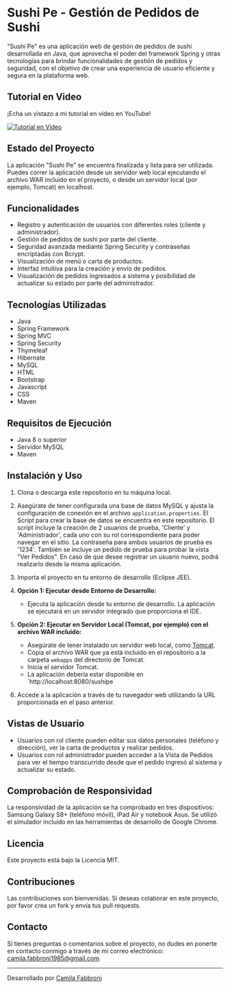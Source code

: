 # Sushi Pe - Gestión de Pedidos de Sushi

"Sushi Pe" es una aplicación web de gestión de pedidos de sushi desarrollada en Java, que aprovecha el poder del framework Spring y otras tecnologías para brindar
funcionalidades de gestión de pedidos y seguridad, con el objetivo de crear una experiencia de usuario eficiente y segura en la plataforma web.

## Tutorial en Video
¡Echa un vistazo a mi tutorial en video en YouTube!

[![Tutorial en Video](https://img.youtube.com/vi/TU_ID_DE_VIDEO/0.jpg)](https://www.youtube.com/watch?v=TU_ID_DE_VIDEO)


## Estado del Proyecto

La aplicación "Sushi Pe" se encuentra finalizada y lista para ser utilizada. Puedes correr la aplicación desde un servidor web local ejecutando el archivo WAR incluido en el proyecto, o desde un servidor local (por ejemplo, Tomcat) en localhost.

## Funcionalidades

- Registro y autenticación de usuarios con diferentes roles (cliente y administrador).
- Gestión de pedidos de sushi por parte del cliente.
- Seguridad avanzada mediante Spring Security y contraseñas encriptadas con Bcrypt.
- Visualización de menú o carta de productos.
- Interfaz intuitiva para la creación y envío de pedidos.
- Visualización de pedidos ingresados a sistema y posibilidad de actualizar su estado por parte del administrador.

## Tecnologías Utilizadas

- Java
- Spring Framework
- Spring MVC
- Spring Security
- Thymeleaf
- Hibernate
- MySQL
- HTML
- Bootstrap
- Javascript
- CSS
- Maven

## Requisitos de Ejecución

- Java 8 o superior
- Servidor MySQL
- Maven

## Instalación y Uso

1. Clona o descarga este repositorio en tu máquina local.

2. Asegúrate de tener configurada una base de datos MySQL y ajusta la configuración de conexión en el archivo `application.properties`. El Script para crear la base de datos se encuentra en este repositorio. El script incluye la creación de 2 usuarios de prueba, 'Cliente' y 'Administrador', cada uno con su rol correspondiente para poder navegar en el sitio. La contraseña para ambos usuarios de prueba es '1234'. También se incluye un pedido de prueba para probar la vista "Ver Pedidos". En caso de que desee registrar un usuario nuevo, podrá realizarlo desde la misma aplicación.

3. Importa el proyecto en tu entorno de desarrollo (Eclipse JEE).

4. **Opción 1: Ejecutar desde Entorno de Desarrollo:**
   - Ejecuta la aplicación desde tu entorno de desarrollo. La aplicación se ejecutará en un servidor integrado que proporciona el IDE.

5. **Opción 2: Ejecutar en Servidor Local (Tomcat, por ejemplo) con el archivo WAR incluido:**
   - Asegúrate de tener instalado un servidor web local, como [Tomcat](http://tomcat.apache.org/).
   - Copia el archivo WAR que ya está incluido en el repositorio a la carpeta `webapps` del directorio de Tomcat.
   - Inicia el servidor Tomcat.
   - La aplicación debería estar disponible en `http://localhost:8080/sushipe

6. Accede a la aplicación a través de tu navegador web utilizando la URL proporcionada en el paso anterior.

## Vistas de Usuario

- Usuarios con rol cliente pueden editar sus datos personales (teléfono y dirección), ver la carta de productos y realizar pedidos.
- Usuarios con rol administrador pueden acceder a la Vista de Pedidos para ver el tiempo transcurrido desde que el pedido ingresó al sistema y actualizar su estado.

## Comprobación de Responsividad

La responsividad de la aplicación se ha comprobado en tres dispositivos: Samsung Galaxy S8+ (teléfono móvil), iPad Air y notebook Asus. Se utilizó el simulador incluido en las herramientas de desarrollo de Google Chrome.

## Licencia

Este proyecto está bajo la Licencia MIT.

## Contribuciones

Las contribuciones son bienvenidas. Si deseas colaborar en este proyecto, por favor crea un fork y envía tus pull requests.

## Contacto

Si tienes preguntas o comentarios sobre el proyecto, no dudes en ponerte en contacto conmigo a través de mi correo electrónico: camila.fabbroni1985@gmail.com.

---
Desarrollado por [Camila Fabbroni](https://github.com/CamilaF1985)


